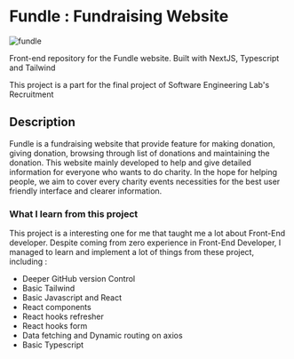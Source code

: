 # Fundle : Fundraising Website
![fundle](https://user-images.githubusercontent.com/90272678/232728771-6edbfa80-e1a2-4058-8b41-b2e62be76b73.png)

Front-end repository for the Fundle website. Built with NextJS, Typescript and Tailwind

This project is a part for the final project of Software Engineering Lab's Recruitment 

## Description
Fundle is a fundraising website that provide feature for making donation, giving donation, browsing through list of donations and maintaining the donation. This website mainly developed to help and give detailed information for everyone who wants to do charity. In the hope for helping people, we aim to cover every charity events necessities for the best user friendly interface and clearer information.

### What I learn from this project
This project is a interesting one for me that taught me a lot about Front-End developer. Despite coming from zero experience in Front-End Developer, I managed to learn and implement a lot of things from these project, including :
- Deeper GitHub version Control
- Basic Tailwind
- Basic Javascript and React
- React components 
- React hooks refresher
- React hooks form 
- Data fetching and Dynamic routing on axios
- Basic Typescript 
